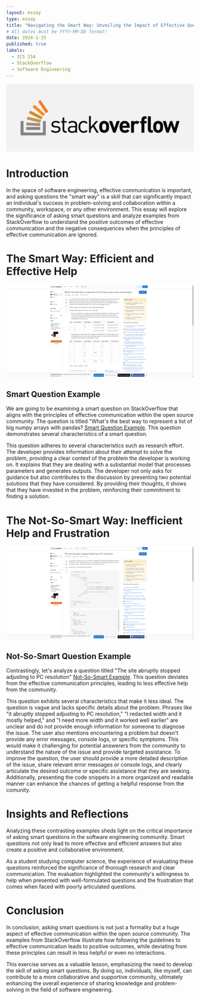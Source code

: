 ```yaml
---
layout: essay
type: essay
title: "Navigating the Smart Way: Unveiling the Impact of Effective Questioning on StackOverflow"
# All dates must be YYYY-MM-DD format!
date: 2024-1-25
published: true
labels:
  - ICS 314
  - StackOverflow
  - Software Engineering
---
```


<div class="text-center p-4">
  <img src="../img/effective-questioning/stackoverflow.png" class="img-thumbnail" >
</div>


<h1>Introduction</h1>

In the space of software engineering, effective communication is important, and asking questions the "smart way" is a skill that can significantly impact an individual's success in problem-solving and collaboration within a community, workspace, or any other environment. This essay will explore the significance of asking smart questions and analyze examples from StackOverflow to understand the positive outcomes of effective communication and the negative consequences when the principles of effective communication are ignored.

<h1>The Smart Way: Efficient and Effective Help</h1>

<div class="text-center p-4">
  <img src="../img/effective-questioning/smart-questions.png" class="img-thumbnail" >
</div>

<h2>Smart Question Example</h2>

We are going to be examining a smart question on StackOverflow that aligns with the principles of effective communication within the open source community. The question is titled "What's the best way to represent a list of big numpy arrays with pandas? <a href="https://stackoverflow.com/questions/77888018/whats-the-best-way-to-represent-a-list-of-big-numpy-arrays-with-pandas" rel="noopener noreferrer" target="_blank">Smart Question Example</a>. This question demonstrates several characteristics of a smart question.

This question adheres to several characteristics such as research effort. The developer provides information about their attempt to solve the problem, providing a clear context of the problem the developer is working on. It explains that they are dealing with a substantial model that processes parameters and generates outputs. The developer not only asks for guidance but also contributes to the discussion by presenting two potential solutions that they have considered. By providing their thoughts, it shows that they have invested in the problem, reinforcing their commitment to finding a solution.

<h1>The Not-So-Smart Way: Inefficient Help and Frustration</h1>

<div class="text-center p-4">
  <img src="../img/effective-questioning/bad-questions.png" class="img-thumbnail" >
</div>

<h2>Not-So-Smart Question Example</h2>

Contrastingly, let's analyze a question titled "The site abruptly stopped adjusting to PC resolution" <a href="https://stackoverflow.com/questions/77887965/the-site-abruptly-stopped-adjusting-to-pc-resolution" rel="noopener noreferrer" target="_blank">Not-So-Smart Example</a>. This question deviates from the effective communication principles, leading to less effective help from the community.

This question exhibits several characteristics that make it less ideal. The question is vague and lacks specific details about the problem. Phrases like "it abruptly stopped adjusting to PC resolution," "I redacted width and it mostly helped," and "I need more width and it worked well earlier" are unclear and do not provide enough information for someone to diagnose the issue. The user also mentions encountering a problem but doesn't provide any error messages, console logs, or specific symptoms. This would make it challenging for potential answerers from the community to understand the nature of the issue and provide targeted assistance. To improve the question, the user should provide a more detailed description of the issue, share relevant error messages or console logs, and clearly articulate the desired outcome or specific assistance that they are seeking. Additionally, presenting the code snippets in a more organized and readable manner can enhance the chances of getting a helpful response from the comunity.

<h1>Insights and Reflections</h1>

Analyzing these contrasting examples sheds light on the critical importance of asking smart questions in the software engineering community. Smart questions not only lead to more effective and efficient answers but also create a positive and collaborative environment.

As a student studying computer science, the experience of evaluating these questions reinforced the significance of thorough research and clear communication. The evaluation highlighted the community's willingness to help when presented with well-formulated questions and the frustration that comes when faced with poorly articulated questions.

<h1>Conclusion</h1>

In conclusion, asking smart questions is not just a formality but a huge aspect of effective communication within the open source community. The examples from StackOverflow illustrate how following the guidelines to effective communication leads to positive outcomes, while deviating from these principles can result in less helpful or even no interactions.

This exercise serves as a valuable lesson, emphasizing the need to develop the skill of asking smart questions. By doing so, individuals, like myself, can contribute to a more collaborative and supportive community, ultimately enhancing the overall experience of sharing knowledge and problem-solving in the field of software engineering.
